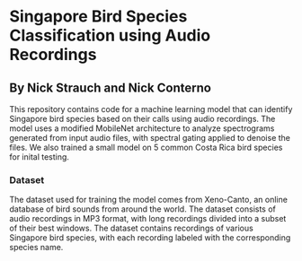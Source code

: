 # Singapore Bird Species Classification using Audio Recordings
## By Nick Strauch and Nick Conterno
This repository contains code for a machine learning model that can identify Singapore bird species based on their calls using audio recordings. The model uses a modified MobileNet architecture to analyze spectrograms generated from input audio files, with spectral gating applied to denoise the files. We also trained a small model on 5 common Costa Rica bird species for inital testing. 

### Dataset
The dataset used for training the model comes from Xeno-Canto, an online database of bird sounds from around the world. The dataset consists of audio recordings in MP3 format, with long recordings divided into a subset of their best windows. The dataset contains recordings of various Singapore bird species, with each recording labeled with the corresponding species name.
